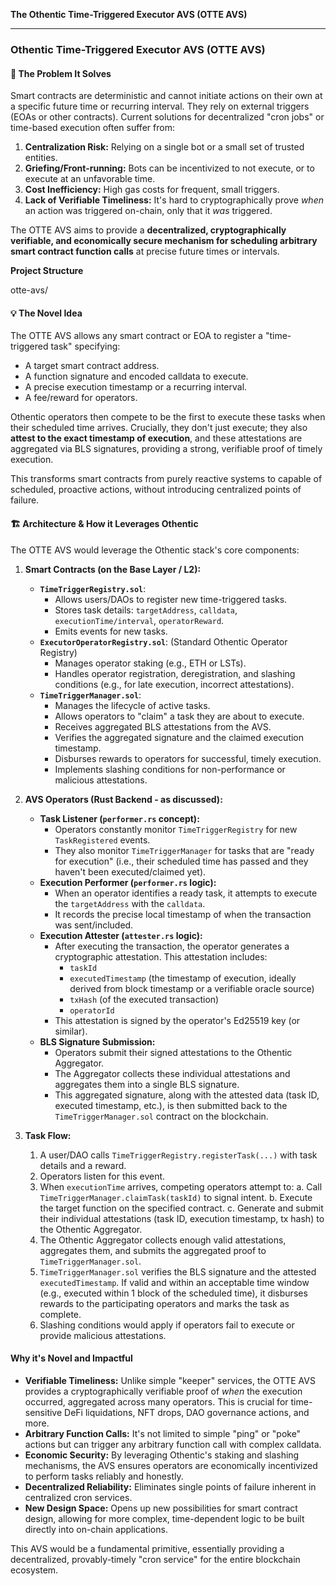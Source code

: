 **The Othentic Time-Triggered Executor AVS (OTTE AVS)**

---

### **Othentic Time-Triggered Executor AVS (OTTE AVS)**

#### **🎯 The Problem It Solves**

Smart contracts are deterministic and cannot initiate actions on their own at a specific future time or recurring interval. They rely on external triggers (EOAs or other contracts). Current solutions for decentralized "cron jobs" or time-based execution often suffer from:
1.  **Centralization Risk:** Relying on a single bot or a small set of trusted entities.
2.  **Griefing/Front-running:** Bots can be incentivized to not execute, or to execute at an unfavorable time.
3.  **Cost Inefficiency:** High gas costs for frequent, small triggers.
4.  **Lack of Verifiable Timeliness:** It's hard to cryptographically prove *when* an action was triggered on-chain, only that it *was* triggered.

The OTTE AVS aims to provide a **decentralized, cryptographically verifiable, and economically secure mechanism for scheduling arbitrary smart contract function calls** at precise future times or intervals.

**Project Structure**
  
otte-avs/         



#### **💡 The Novel Idea**

The OTTE AVS allows any smart contract or EOA to register a "time-triggered task" specifying:
* A target smart contract address.
* A function signature and encoded calldata to execute.
* A precise execution timestamp or a recurring interval.
* A fee/reward for operators.

Othentic operators then compete to be the first to execute these tasks when their scheduled time arrives. Crucially, they don't just execute; they also **attest to the exact timestamp of execution**, and these attestations are aggregated via BLS signatures, providing a strong, verifiable proof of timely execution.

This transforms smart contracts from purely reactive systems to capable of scheduled, proactive actions, without introducing centralized points of failure.

#### **🏗️ Architecture & How it Leverages Othentic**

The OTTE AVS would leverage the Othentic stack's core components:

1.  **Smart Contracts (on the Base Layer / L2):**
    * **`TimeTriggerRegistry.sol`**:
        * Allows users/DAOs to register new time-triggered tasks.
        * Stores task details: `targetAddress`, `calldata`, `executionTime/interval`, `operatorReward`.
        * Emits events for new tasks.
    * **`ExecutorOperatorRegistry.sol`**: (Standard Othentic Operator Registry)
        * Manages operator staking (e.g., ETH or LSTs).
        * Handles operator registration, deregistration, and slashing conditions (e.g., for late execution, incorrect attestations).
    * **`TimeTriggerManager.sol`**:
        * Manages the lifecycle of active tasks.
        * Allows operators to "claim" a task they are about to execute.
        * Receives aggregated BLS attestations from the AVS.
        * Verifies the aggregated signature and the claimed execution timestamp.
        * Disburses rewards to operators for successful, timely execution.
        * Implements slashing conditions for non-performance or malicious attestations.

2.  **AVS Operators (Rust Backend - as discussed):**
    * **Task Listener (`performer.rs` concept):**
        * Operators constantly monitor `TimeTriggerRegistry` for new `TaskRegistered` events.
        * They also monitor `TimeTriggerManager` for tasks that are "ready for execution" (i.e., their scheduled time has passed and they haven't been executed/claimed yet).
    * **Execution Performer (`performer.rs` logic):**
        * When an operator identifies a ready task, it attempts to execute the `targetAddress` with the `calldata`.
        * It records the precise local timestamp of when the transaction was sent/included.
    * **Execution Attester (`attester.rs` logic):**
        * After executing the transaction, the operator generates a cryptographic attestation. This attestation includes:
            * `taskId`
            * `executedTimestamp` (the timestamp of execution, ideally derived from block timestamp or a verifiable oracle source)
            * `txHash` (of the executed transaction)
            * `operatorId`
        * This attestation is signed by the operator's Ed25519 key (or similar).
    * **BLS Signature Submission:**
        * Operators submit their signed attestations to the Othentic Aggregator.
        * The Aggregator collects these individual attestations and aggregates them into a single BLS signature.
        * This aggregated signature, along with the attested data (task ID, executed timestamp, etc.), is then submitted back to the `TimeTriggerManager.sol` contract on the blockchain.

3.  **Task Flow:**
    1.  A user/DAO calls `TimeTriggerRegistry.registerTask(...)` with task details and a reward.
    2.  Operators listen for this event.
    3.  When `executionTime` arrives, competing operators attempt to:
        a.  Call `TimeTriggerManager.claimTask(taskId)` to signal intent.
        b.  Execute the target function on the specified contract.
        c.  Generate and submit their individual attestations (task ID, execution timestamp, tx hash) to the Othentic Aggregator.
    4.  The Othentic Aggregator collects enough valid attestations, aggregates them, and submits the aggregated proof to `TimeTriggerManager.sol`.
    5.  `TimeTriggerManager.sol` verifies the BLS signature and the attested `executedTimestamp`. If valid and within an acceptable time window (e.g., executed within 1 block of the scheduled time), it disburses rewards to the participating operators and marks the task as complete.
    6.  Slashing conditions would apply if operators fail to execute or provide malicious attestations.

#### **Why it's Novel and Impactful**

* **Verifiable Timeliness:** Unlike simple "keeper" services, the OTTE AVS provides a cryptographically verifiable proof of *when* the execution occurred, aggregated across many operators. This is crucial for time-sensitive DeFi liquidations, NFT drops, DAO governance actions, and more.
* **Arbitrary Function Calls:** It's not limited to simple "ping" or "poke" actions but can trigger any arbitrary function call with complex calldata.
* **Economic Security:** By leveraging Othentic's staking and slashing mechanisms, the AVS ensures operators are economically incentivized to perform tasks reliably and honestly.
* **Decentralized Reliability:** Eliminates single points of failure inherent in centralized cron services.
* **New Design Space:** Opens up new possibilities for smart contract design, allowing for more complex, time-dependent logic to be built directly into on-chain applications.

This AVS would be a fundamental primitive, essentially providing a decentralized, provably-timely "cron service" for the entire blockchain ecosystem.
